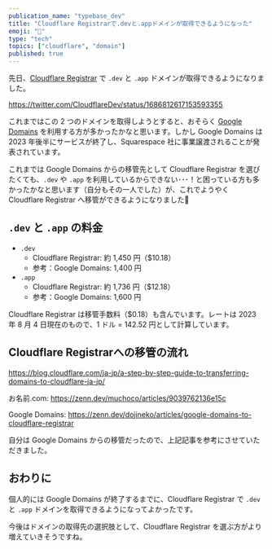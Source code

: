 ```yaml
---
publication_name: "typebase_dev"
title: "Cloudflare Registrarで.devと.appドメインが取得できるようになった"
emoji: "🙆"
type: "tech"
topics: ["cloudflare", "domain"]
published: true
---
```


先日、[Cloudflare Registrar](https://www.cloudflare.com/ja-jp/products/registrar/) で `.dev` と `.app` ドメインが取得できるようになりました。

https://twitter.com/CloudflareDev/status/1686812617153593355

これまではこの 2 つのドメインを取得しようとすると、おそらく [Google Domains](https://domains.google/intl/ja_jp/) を利用する方が多かったかなと思います。しかし Google Domains は 2023 年後半にサービスが終了し、Squarespace 社に事業譲渡されることが発表されています。

これまでは Google Domains からの移管先として Cloudflare Registrar を選びたくても、`.dev` や `.app` を利用しているからできない･･･！と困っている方も多かったかなと思います（自分もその一人でした）が、これでようやく Cloudflare Registrar へ移管ができるようになりました🎉

## `.dev` と `.app` の料金

- `.dev`
  - Cloudflare Registrar: 約 1,450 円（$10.18）
  - 参考：Google Domains: 1,400 円
- `.app`
  - Cloudflare Registrar: 約 1,736 円（$12.18）
  - 参考：Google Domains: 1,600 円

Cloudflare Registrar は移管手数料（$0.18）も含んでいます。レートは 2023 年 8 月 4 日現在のもので、1 ドル = 142.52 円として計算しています。

## Cloudflare Registrarへの移管の流れ

https://blog.cloudflare.com/ja-jp/a-step-by-step-guide-to-transferring-domains-to-cloudflare-ja-jp/

お名前.com:
https://zenn.dev/muchoco/articles/9039762136e15c

Google Domains:
https://zenn.dev/dojineko/articles/google-domains-to-cloudflare-registrar

自分は Google Domains からの移管だったので、上記記事を参考にさせていただきました。

## おわりに

個人的には Google Domains が終了するまでに、Cloudflare Registrar で `.dev` と `.app` ドメインを取得できるようになってよかったです。

今後はドメインの取得先の選択肢として、Cloudflare Registrar を選ぶ方がより増えていきそうですね。
